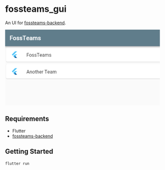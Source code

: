 # fossteams_gui

An UI for [fossteams-backend](https://github.com/fossteams/fossteams-backend).

![Home](./pics/home.png)


## Requirements

- Flutter
- [fossteams-backend](https://github.com/fossteams/fossteams-backend)

## Getting Started

```
flutter run
```